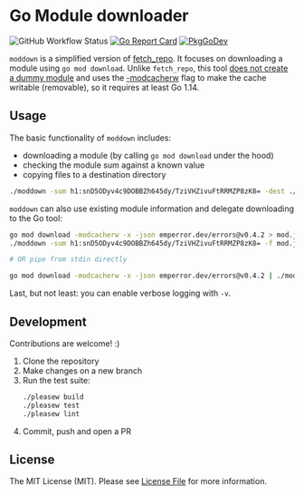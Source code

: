 # Go Module downloader

![GitHub Workflow Status](https://img.shields.io/github/workflow/status/sagikazarmark/moddown/CI?style=flat-square)
[![Go Report Card](https://goreportcard.com/badge/github.com/sagikazarmark/moddown?style=flat-square)](https://goreportcard.com/report/github.com/sagikazarmark/moddown)
[![PkgGoDev](https://pkg.go.dev/badge/mod/github.com/sagikazarmark/moddown)](https://pkg.go.dev/mod/github.com/sagikazarmark/moddown)

`moddown` is a simplified version of [fetch_repo](https://github.com/bazelbuild/bazel-gazelle/tree/5c00b77/cmd/fetch_repo).
It focuses on downloading a module using `go mod download`.
Unlike `fetch_repo`, this tool [does not create a dummy module](https://github.com/golang/go/issues/29522)
and uses the [-modcacherw](https://golang.org/doc/go1.14#go-flags) flag to make the cache writable (removable),
so it requires at least Go 1.14.

## Usage

The basic functionality of `moddown` includes:

- downloading a module (by calling `go mod download` under the hood)
- checking the module sum against a known value
- copying files to a destination directory

```bash
./moddown -sum h1:snD5ODyv4c9DOBBZh645dy/TziVHZivuFtRRMZP8zK8= -dest ./emperror emperror.dev/errors@v0.4.2
```

`moddown` can also use existing module information and delegate downloading to the Go tool:

```bash
go mod download -modcacherw -x -json emperror.dev/errors@v0.4.2 > mod.json
./moddown -sum h1:snD5ODyv4c9DOBBZh645dy/TziVHZivuFtRRMZP8zK8= -f mod.json

# OR pipe from stdin directly

go mod download -modcacherw -x -json emperror.dev/errors@v0.4.2 | ./moddown -v -sum h1:snD5ODyv4c9DOBBZh645dy/TziVHZivuFtRRMZP8zK8= -f -
```

Last, but not least: you can enable verbose logging with `-v`.


## Development

Contributions are welcome! :)

1. Clone the repository
1. Make changes on a new branch
1. Run the test suite:
    ```bash
    ./pleasew build
    ./pleasew test
    ./pleasew lint
    ```
1. Commit, push and open a PR


## License

The MIT License (MIT). Please see [License File](LICENSE) for more information.
